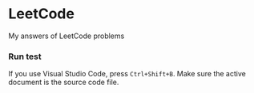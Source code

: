 # LeetCode #

My answers of LeetCode problems

### Run test ###

If you use Visual Studio Code, press `Ctrl+Shift+B`. Make sure the active document is the source code file.